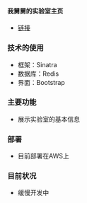 #### 我舅舅的实验室主页

- [链接](http://52.11.50.97/)

### 技术的使用

- 框架：Sinatra
- 数据库：Redis
- 界面：Bootstrap

### 主要功能

- 展示实验室的基本信息

### 部署

- 目前部署在AWS上

### 目前状况

- 缓慢开发中
